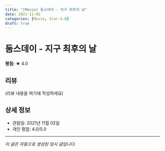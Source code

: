 ```yaml
---
title: "[Movie] 둠스데이 - 지구 최후의 날"
date: 2021-11-02
categories: [Movie, Star-4.0]
draft: true
---
```


# 둠스데이 - 지구 최후의 날

**평점:** ★ 4.0

## 리뷰

(리뷰 내용을 여기에 작성하세요)

## 상세 정보

- 관람일: 2021년 11월 02일
- 개인 평점: 4.0/5.0

---

*이 글은 자동으로 생성된 임시 글입니다.*

